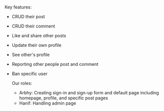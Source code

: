 Key features:
- CRUD their post
- CRUD their comment
- Like and share other posts
- Update their own profile
- See other's profile
- Reporting other people post and comment
- Ban specific user

  Our roles:
  - Arbhy: Creating sign-in and sign-up form and default page including homepage, profile, and specific post pages
  - Hanif: Handling admin page
